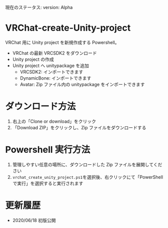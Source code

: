 現在のステータス: version: Alpha

# VRChat-create-Unity-project

VRChat 用に Unity project を新規作成する Powershell。

- VRChat の最新 VRCSDK2 をダウンロード
- Unity project の作成
- Unity project へ unitypackage を追加
  - VRCSDK2: インポートできます
  - DynamicBone: インポートできます
  - Avatar: Zip ファイル内の unitypackage をインポートできます

# ダウンロード方法

1. 右上の「Clone or download」をクリック
1. 「Download ZIP」をクリックし、Zip ファイルをダウンロードする

# Powershell 実行方法

1. 管理しやすい任意の場所に、ダウンロードした Zip ファイルを展開してください
1. `vrchat_create_unity_project.ps1`を選択後、右クリックにて「PowerShell で実行」を選択すると実行されます

# 更新履歴

- 2020/06/18 初版公開
